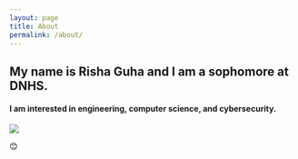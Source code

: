 ```yaml
---
layout: page
title: About
permalink: /about/
---
```

## My name is Risha Guha and I am a sophomore at DNHS. 
#### I am interested in engineering, computer science, and cybersecurity. 

<img src="{{site.baseurl}}/images/aboutme.png">


<script>
import emoji
from emoji import emojize 


</script>

😊